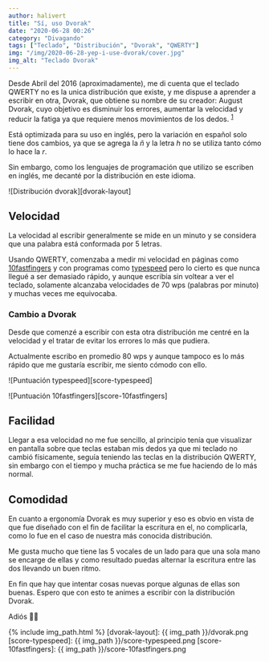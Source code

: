 ```yaml
---
author: halivert
title: "Sí, uso Dvorak"
date: "2020-06-28 00:26"
category: "Divagando"
tags: ["Teclado", "Distribución", "Dvorak", "QWERTY"]
img: "/img/2020-06-28-yep-i-use-dvorak/cover.jpg"
img_alt: "Teclado Dvorak"
---
```


Desde Abril del 2016 (aproximadamente), me di cuenta que el teclado QWERTY no es
la unica distribución que existe, y me dispuse a aprender a escribir en otra,
Dvorak, que obtiene su nombre de su creador:
August Dvorak<!-- Seguir leyendo -->, cuyo objetivo es disminuir los errores,
aumentar la velocidad y reducir la fatiga ya que requiere menos movimientos de
los dedos. <sup class="ref">[1][1]</sup>

Está optimizada para su uso en inglés, pero la variación en español solo tiene
dos cambios, ya que se agrega la <i>ñ</i> y la letra <i>h</i> no se utiliza
tanto cómo lo hace la <i>r</i>.

Sin embargo, como los lenguajes de programación que utilizo se escriben en
inglés, me decanté por la distribución en este idioma.

![Distribución dvorak][dvorak-layout]

## Velocidad

La velocidad al escribir generalmente se mide en un minuto y se considera que
una palabra está conformada por 5 letras.

Usando QWERTY, comenzaba a medir mi velocidad en páginas como [10fastfingers][]
y con programas como [typespeed][] pero lo cierto es que nunca llegué a ser
demasiado rápido, y aunque escribía sin voltear a ver el teclado, solamente
alcanzaba velocidades de 70 wps (palabras por minuto) y muchas veces me
equivocaba.

### Cambio a Dvorak

Desde que comenzé a escribir con esta otra distribución me centré en la
velocidad y el tratar de evitar los errores lo más que pudiera.

Actualmente escribo en promedio 80 wps y aunque tampoco es lo más rápido que me
gustaría escribir, me siento cómodo con ello.

![Puntuación typespeed][score-typespeed]

![Puntuación 10fastfingers][score-10fastfingers]

## Facilidad

Llegar a esa velocidad no me fue sencillo, al principio tenía que visualizar en
pantalla sobre que teclas estaban mis dedos ya que mi teclado no cambió
físicamente, seguía teniendo las teclas en la distribución QWERTY, sin embargo
con el tiempo y mucha práctica se me fue haciendo de lo más normal.

## Comodidad

En cuanto a ergonomía Dvorak es muy superior y eso es obvio en vista de que fue
diseñado con el fin de facilitar la escritura en el, no complicarla, como lo fue
en el caso de nuestra más conocida distribución.

Me gusta mucho que tiene las 5 vocales de un lado para que una sola mano se
encarge de ellas y como resultado puedas alternar la escritura entre las dos
llevando un buen ritmo.

En fin que hay que intentar cosas nuevas porque algunas de ellas son buenas.
Espero que con esto te animes a escribir con la distribución Dvorak.

Adiós 👋🏽

[1]: https://en.wikipedia.org/wiki/Dvorak_keyboard_layout
[2]: https://halivert.wordpress.com/2016/04/13/dvorak/
[10fastfingers]: https://10fastfingers.com/typing-test/english
[typespeed]: http://typespeed.sourceforge.net/

{% include img_path.html %}
[dvorak-layout]: {{ img_path }}/dvorak.png
[score-typespeed]: {{ img_path }}/score-typespeed.png
[score-10fastfingers]: {{ img_path }}/score-10fastfingers.png
